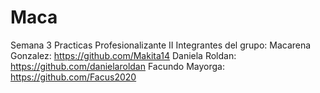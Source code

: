 # Maca
Semana 3 Practicas Profesionalizante II
Integrantes del grupo:
Macarena Gonzalez: https://github.com/Makita14
Daniela Roldan: https://github.com/danielaroldan
Facundo Mayorga: https://github.com/Facus2020
